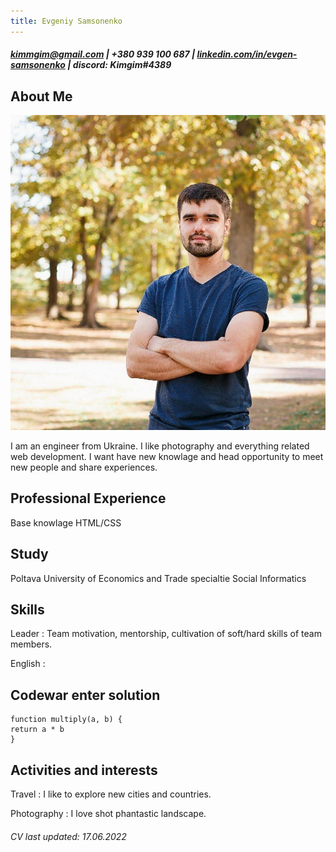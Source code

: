 ```yaml
---
title: Evgeniy Samsonenko
---
```


##### <kimmgim@gmail.com> | +380 939 100 687 | [linkedin.com/in/evgen-samsonenko](https://linkedin.com/in/evgen-samsonenko-61b773207) | discord: Kimgim#4389

## About Me

![Photo](/image/photo.jpeg)

I am an engineer from Ukraine. I like photography and everything related web development. I want have new knowlage and head opportunity to meet new people and share experiences.

## Professional Experience

Base knowlage HTML/CSS

## Study

Poltava University of Economics and Trade specialtie Social Informatics

## Skills

Leader
: Team motivation, mentorship, cultivation of soft/hard skills of team members.

English
:

## Codewar enter solution

```
function multiply(a, b) {
return a * b
}
```

## Activities and interests

Travel
: I like to explore new cities and countries.

Photography
: I love shot phantastic landscape.

###### CV last updated: 17.06.2022
